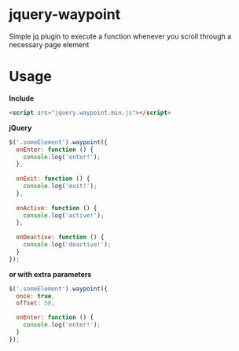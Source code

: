 # jquery-waypoint
Simple jq plugin to execute a function whenever you scroll through a necessary page element

Usage
=====

**Include**

```html
<script src="jquery.waypoint.min.js"></script>
```

**jQuery**

```javascript
$('.someElement').waypoint({
  onEnter: function () {
    console.log('enter!');
  },
  
  onExit: function () {
    console.log('exit!');
  },
  
  onActive: function () {
    console.log('active!');
  },
  
  onDeactive: function () {
    console.log('deactive!');
  }
});
```

**or with extra parameters**

```javascript
$('.someElement').waypoint({
  once: true,
  offset: 50,

  onEnter: function () {
    console.log('enter!');
  }
});
```
